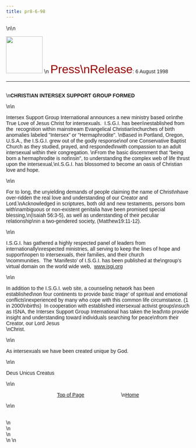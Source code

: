 ```yaml
---
title: pr8-6-98
---
```


\n\n

<IMG SRC="/img/logo100.gif" HEIGHT="101" WIDTH="100" NATURALSIZEFLAG="0" ALIGN="BOTTOM" /> \n <FONT FACE="Arial,Helvetica"><FONT COLOR="#990000" SIZE="+3">Press\nRelease</FONT>: 6 August 1998<A NAME="top"></A>&nbsp; 

<HR ALIGN="LEFT" />

<BR />\n<B><span class="caps">CHRISTIAN</span> <span class="caps">INTERSEX</span> <span class="caps">SUPPORT</span> <span class="caps">GROUP</span> <span class="caps">FORMED</span></B></P>\n\n

<P>
  Intersex Support Group International announces a new ministry based on\nthe True Love of Jesus Christ for intersexuals.&nbsp; I.S.G.I. has been\nestablished from the&nbsp; recognition within mainstream Evangelical Christian\nchurches of birth anomalies labeled "Intersex" or "Hermaphrodite".&nbsp;\nBased in Portland, Oregon, U.S.A., the I.S.G.I. grew out of the godly response\nof one Conservative Baptist Church as they studied, prayed, and responded\nwith compassion to an adult intersexual within their congregation.&nbsp;\nFrom the basic discernment that "being born a hermaphrodite is not\nsin", to understanding the complex web of life thrust upon the intersexual,\nI.S.G.I. has blossomed to become an oasis of Christian love and hope.
</P>\n\n

<P>
  For to long, the unyielding demands of people claiming the name of Christ\nhave over-ridden the real love and understanding of our Creator and Lord.\nAcknowledged in scriptures, both old and new testaments, persons born with\nambiguous or non-existent genitalia have been promised special blessing,\n(Isaiah 56:3-5), as well as understanding of their peculiar relationship\nin a two-gendered society, (Matthew19:11-12).
</P>\n\n

<P>
  I.S.G.I. has gathered a highly respected panel of leaders from internationally\nrespected ministries, all serving to keep the lines of hope and support\nopen to intersexuals, their families, and their church <BR />\ncommunities.&nbsp; The &#8216;Manifesto&#8217; of I.S.G.I. has been published at the\ngroup&#8217;s virtual domain on the world wide web,&nbsp; <A HREF="http://www.isgi.org">www.isgi.org</A>
</P>\n\n

<P>
  In addition to the I.S.G.I. web site, a counseling network has been established\non four continents to provide basic triage&#8217; of spiritual and emotional conflicts\nexperienced by many who cope with this common life circumstance. (1 in 2000\nbirths)&nbsp; In cooperation with established intersexual activist groups\nsuch as <span class="caps">ISNA</span>, the Intersex Support Group International has taken the lead\nto provide insight and understanding toward individuals searching for peace\nfrom their Creator, our Lord Jesus <BR />\nChrist.
</P>\n\n

<P>
  As intersexuals we have been created unique by God.
</P>\n\n

<P>
  Deus Unicus Creatus
</P>\n\n

<P ALIGN="CENTER">
  <A HREF="#top">Top of Page</A>&nbsp;&nbsp;&nbsp;&nbsp;&nbsp;&nbsp;&nbsp;&nbsp;&nbsp;&nbsp;&nbsp;&nbsp;&nbsp;&nbsp;&nbsp;&nbsp;&nbsp;&nbsp;&nbsp;&nbsp;&nbsp;&nbsp;&nbsp;&nbsp;&nbsp;&nbsp;\n<A HREF="http://www.isna.org/">Home</A>
</P>\n\n

<P>
  &nbsp; <BR />\n&nbsp; <BR />\n&nbsp; <BR />\n&nbsp; <BR />\n&nbsp;\n